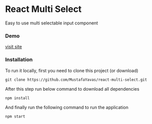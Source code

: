 # React Multi Select

Easy to use multi selectable input component

### Demo

[visit site](https://react-multi-select-alpha.vercel.app/)

### Installation

To run it locally, first you need to clone this project (or download)

```
git clone https://github.com/MustafaYavas/react-multi-select.git
```

After this step run below command to download all dependencies

```
npm install
```

And finally run the following command to run the application

```
npm start
```
